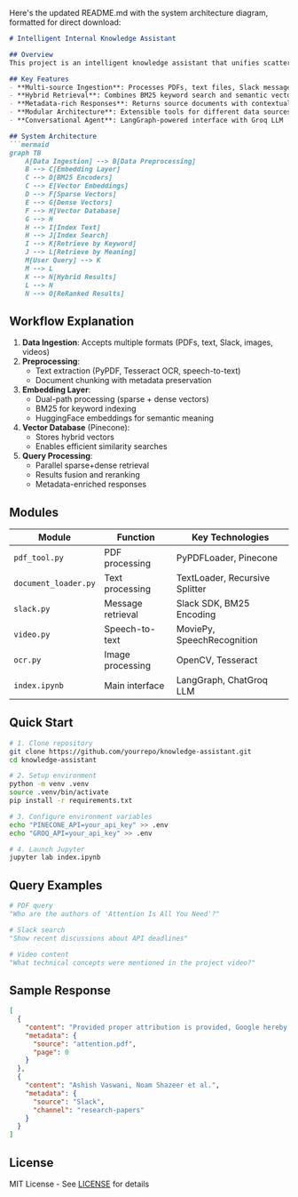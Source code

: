 Here's the updated README.md with the system architecture diagram, formatted for direct download:

```markdown
# Intelligent Internal Knowledge Assistant

## Overview
This project is an intelligent knowledge assistant that unifies scattered organizational knowledge across multiple platforms (PDFs, text documents, Slack, images, videos) into a centralized queryable interface. Leveraging Natural Language Processing (NLP) and Hybrid Retrieval-Augmented Generation (RAG), it provides contextually relevant answers with metadata through a conversational interface.

## Key Features
- **Multi-source Ingestion**: Processes PDFs, text files, Slack messages, images (OCR), and videos (speech-to-text)
- **Hybrid Retrieval**: Combines BM25 keyword search and semantic vector embeddings
- **Metadata-rich Responses**: Returns source documents with contextual metadata
- **Modular Architecture**: Extensible tools for different data sources
- **Conversational Agent**: LangGraph-powered interface with Groq LLM

## System Architecture
```mermaid
graph TB
    A[Data Ingestion] --> B[Data Preprocessing]
    B --> C[Embedding Layer]
    C --> D[BM25 Encoders]
    C --> E[Vector Embeddings]
    D --> F[Sparse Vectors]
    E --> G[Dense Vectors]
    F --> H[Vector Database]
    G --> H
    H --> I[Index Text]
    H --> J[Index Search]
    I --> K[Retrieve by Keyword]
    J --> L[Retrieve by Meaning]
    M[User Query] --> K
    M --> L
    K --> N[Hybrid Results]
    L --> N
    N --> O[ReRanked Results]
```

## Workflow Explanation
1. **Data Ingestion**: Accepts multiple formats (PDFs, text, Slack, images, videos)
2. **Preprocessing**:
   - Text extraction (PyPDF, Tesseract OCR, speech-to-text)
   - Document chunking with metadata preservation
3. **Embedding Layer**:
   - Dual-path processing (sparse + dense vectors)
   - BM25 for keyword indexing
   - HuggingFace embeddings for semantic meaning
4. **Vector Database** (Pinecone):
   - Stores hybrid vectors
   - Enables efficient similarity searches
5. **Query Processing**:
   - Parallel sparse+dense retrieval
   - Results fusion and reranking
   - Metadata-enriched responses

## Modules
| Module | Function | Key Technologies |
|--------|----------|------------------|
| `pdf_tool.py` | PDF processing | PyPDFLoader, Pinecone |
| `document_loader.py` | Text processing | TextLoader, Recursive Splitter |
| `slack.py` | Message retrieval | Slack SDK, BM25 Encoding |
| `video.py` | Speech-to-text | MoviePy, SpeechRecognition |
| `ocr.py` | Image processing | OpenCV, Tesseract |
| `index.ipynb` | Main interface | LangGraph, ChatGroq LLM |

## Quick Start
```bash
# 1. Clone repository
git clone https://github.com/yourrepo/knowledge-assistant.git
cd knowledge-assistant

# 2. Setup environment
python -m venv .venv
source .venv/bin/activate
pip install -r requirements.txt

# 3. Configure environment variables
echo "PINECONE_API=your_api_key" >> .env
echo "GROQ_API=your_api_key" >> .env

# 4. Launch Jupyter
jupyter lab index.ipynb
```

## Query Examples
```python
# PDF query
"Who are the authors of 'Attention Is All You Need'?"

# Slack search
"Show recent discussions about API deadlines"

# Video content
"What technical concepts were mentioned in the project video?"
```

## Sample Response
```json
[
  {
    "content": "Provided proper attribution is provided, Google hereby grants permission...",
    "metadata": {
      "source": "attention.pdf",
      "page": 0
    }
  },
  {
    "content": "Ashish Vaswani, Noam Shazeer et al.",
    "metadata": {
      "source": "Slack",
      "channel": "research-papers"
    }
  }
]
```

## License
MIT License - See [LICENSE](LICENSE) for details
```